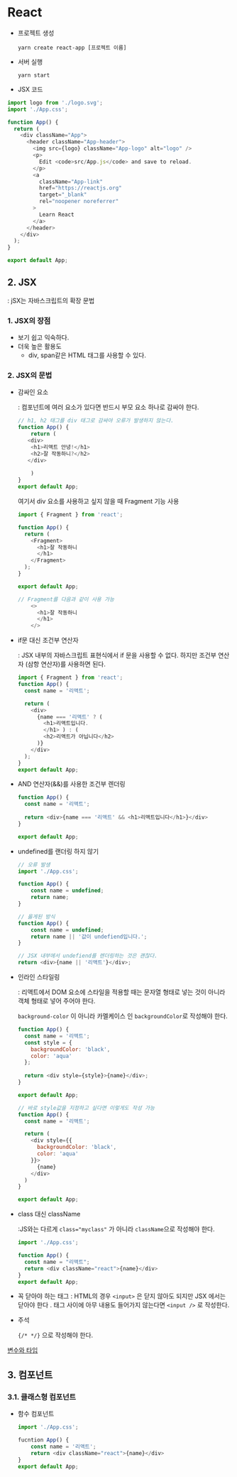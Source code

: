 # React

- 프로젝트 생성

  `yarn create react-app [프로젝트 이름]`

- 서버 실행

  `yarn start`

- JSX 코드

```js
import logo from './logo.svg';
import './App.css';

function App() {
  return (
    <div className="App">
      <header className="App-header">
        <img src={logo} className="App-logo" alt="logo" />
        <p>
          Edit <code>src/App.js</code> and save to reload.
        </p>
        <a
          className="App-link"
          href="https://reactjs.org"
          target="_blank"
          rel="noopener noreferrer"
        >
          Learn React
        </a>
      </header>
    </div>
  );
}

export default App;
```

## 2. JSX

: jSX는 자바스크립트의 확장 문법

### 1. JSX의 장점

- 보기 쉽고 익숙하다.
- 더욱 높은 활용도
  - div, span같은 HTML 태그를 사용할 수 있다.



### 2. JSX의 문법

- 감싸인 요소 

  : 컴포넌트에 여러 요소가 있다면 반드시 부모 요소 하나로 감싸야 한다.

  ```js
  // h1, h2 태그를 div 태그로 감싸야 오류가 발생하지 않는다.
  function App() {
      return (
     <div>
      <h1>리액트 안녕!</h1>
      <h2>잘 작동하니?</h2>
     </div>
      
      )
  }
  export default App;
  ```


  여기서 div 요소를 사용하고 싶지 않을 때 Fragment 기능 사용

  ```js
  import { Fragment } from 'react';
  
  function App() {
    return (
      <Fragment>
        <h1>잘 작동하니
        </h1>
      </Fragment>
    );
  }
  
  export default App;
  
  // Fragment를 다음과 같이 사용 가능
      <>
        <h1>잘 작동하니
        </h1>
      </>
  ```

  

- if문 대신 조건부 연산자

  : JSX 내부의 자바스크립트 표현식에서 if 문을 사용할 수 없다.
  하지만 조건부 연산자 (삼항 연산자)를 사용하면 된다.

  ```js
  import { Fragment } from 'react';
  function App() {
    const name = '리액트';
  
    return (
      <div>
        {name === '리액트' ? (
          <h1>리액트입니다.
          </h1> ) : (
          <h2>리액트가 아닙니다</h2>
        )}
      </div>
    );
  }
  export default App;
  ```



- AND 연산자(&&)를 사용한 조건부 렌더링

  ```js
  function App() {
    const name = '리액트';
    
    return <div>{name === '리액트' && <h1>리액트입니다</h1>}</div>
  }
  
  export default App;
  ```

  

- undefined를 랜더링 하지 않기 

  ```js
  // 오류 발생
  import './App.css';
  
  function App() {
      const name = undefined;
      return name;
  }
  
  // 옳게된 방식
  function App() {
      const name = undefined;
      return name || '값이 undefiend입니다.';
  }
  
  // JSX 내부에서 undefiend를 렌더링하는 것은 괜찮다.
  return <div>{name || '리액트'}</div>;
  ```

  

- 인라인 스타일링

  : 리액트에서 DOM 요소에 스타일을 적용할 때는 문자열 형태로 넣는 것이 아니라 객체 형태로 넣어 주어야 한다. 

  `background-color` 이 아니라  카멜케이스 인 `backgroundColor`로 작성해야 한다.

  ```js
  function App() {
    const name = '리액트';
    const style = {
      backgroundColor: 'black',
      color: 'aqua'
    };
    
    return <div style={style}>{name}</div>;
  }
  
  export default App;
  
  // 바로 style값을 지정하고 싶다면 이렇게도 작성 가능
  function App() {
    const name = '리액트';
  
    return (
      <div style={{
        backgroundColor: 'black',
        color: 'aqua'
      }}>
        {name}
      </div>
    )
  }
  
  export default App;
  ```

  

- class 대신 className

  :JS와는 다르게 `class="myclass"` 가 아니라 `className`으로 작성해야 한다. 

  ```js
  import './App.css';
  
  function App() {
  	const name = "리액트";
  	return <div className="react">{name}</div>
  }
  export default App;
  ```

- 꼭 닫아야 하는 태그 
  : HTML의 경우 `<input>` 은 닫지 않아도 되지만 JSX 에서는 닫아야 한다 .
   태그 사이에 아무 내용도 들어가지 않는다면 `<input />` 로 작성한다.

   

- 주석

  `{/* */}` 으로 작성해야 한다.



[변수와 타입](react/00_변수와타입.md)



## 3. 컴포넌트

### 3.1. 클래스형 컴포넌트

- 함수 컴포넌트

  ``` js
  import './App.css';
  
  fucntion App() {
      const name = '리액트';
      return <div className="react">{name}</div>
  }
  export default App;
  ```

  

